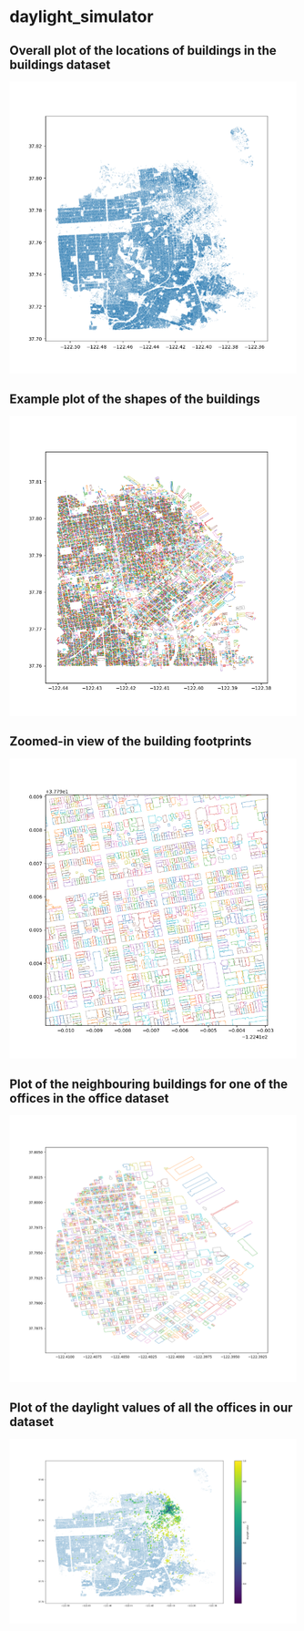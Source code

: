 # daylight_simulator
## Overall plot of the locations of buildings in the buildings dataset ##
![](images/overall.png)
## Example plot of the shapes of the buildings ##
![](images/detail.png)
## Zoomed-in view of the building footprints ##
![](images/zoom.png)
## Plot of the neighbouring buildings for one of the offices in the office dataset ##
![](images/circle.png)
## Plot of the daylight values of all the offices in our dataset ##
![](images/offices.png)
